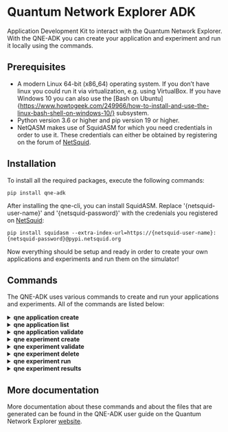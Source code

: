 # Quantum Network Explorer ADK
Application Development Kit to interact with the Quantum Network Explorer. With the QNE-ADK you can create your application and experiment and run it locally using the commands. 

## Prerequisites
- A modern Linux 64-bit (x86_64) operating system. If you don’t have linux you could run it via virtualization, e.g. using VirtualBox. If you have Windows 10 you can also use the [Bash on Ubuntu]{https://www.howtogeek.com/249966/how-to-install-and-use-the-linux-bash-shell-on-windows-10/} subsystem.
- Python version 3.6 or higher and pip version 19 or higher.
- NetQASM makes use of SquidASM for which you need credentials in order to use it. These credentials can either be obtained by registering on the forum of [NetSquid](https://forum.netsquid.org/ "NetSquid").


## Installation
To install all the required packages, execute the following commands:

```
pip install qne-adk
```

After installing the qne-cli, you can install SquidASM. Replace '{netsquid-user-name}' and '{netsquid-password}' with the credenials you registered on [NetSquid](https://forum.netsquid.org/ "NetSquid"):

```
pip install squidasm --extra-index-url=https://{netsquid-user-name}:{netsquid-password}@pypi.netsquid.org
```

Now everything should be setup and ready in order to create your own applications and experiments and run them on the simulator!


## Commands
The QNE-ADK uses various commands to create and run your applications and experiments. All of the commands are listed below:

<!--- QNE LOGIN --->
<!---
<details closed>
<summary><b>qne login</b></summary>
Used to be logged in to a Quantum Network Explorer instance. If you want to run your experiment remotely, you have to be logged in.
<br></br>

```
qne login [OPTIONS] [HOST]

Arguments:
  [HOST]  [default: https://staging.quantum-network.com/]

Options:
  --username TEXT  Username of the remote user.  [required]
  --password TEXT  Password of the remote user.  [required]
  --help           Show this message and exit.
  
Example:
  qne login username password https://staging.quantum-network.com/
```
</details>
--->

<!--- QNE LOGOUT --->
<!---
<details closed>
<summary><b>qne logout</b></summary>
Log out from a specific Quantum Network Explorer instance.
<br></br>
    
```
qne logout [OPTIONS] [HOST]

Arguments:
  [HOST]  [default: https://staging.quantum-network.com/]

Options:
  --help  Show this message and exit.
  
Example:
  qne logout default: https://staging.quantum-network.com/
```
</details>
--->

<!--- QNE APPLICATION CREATE --->
<details closed>
<summary><b>qne application create</b></summary>
Create a new application in your current directory containing all the files that are needed to write your application. The application directory name will be based on the value given to <b>application</b>. Two child directories <b>src</b> and <b>config</b> will be created, along with the default files.
<br></br>
    
```
qne application create [OPTIONS] APPLICATION NODES...

Arguments:
  APPLICATION  Name of the application  [required]
  NODES...     Names of the nodes to be created  [required]

Options:
  --help  Show this message and exit.
  
Example:
  qne application create application_name node1 node2
```
</details>


<!--- QNE APPLICATION DELETE --->
<!---
<details closed>
<summary><b>qne application delete</b></summary>
Used to delete a remote application. All remote objects and files are deleted. However, the local files will persist.
<br></br>
    
```
qne application delete [OPTIONS]

Options:
  --help  Show this message and exit.

Example:
  qne application delete
```
</details>
--->

<!--- QNE APPLICATION INIT --->
<!---
<details closed>
<summary><b>qne application init</b></summary>
This command can be called in an already existing application, used to initialize it. Any files that adhere to the naming conventions will be detected and moved to the appropriate location.
<br></br>
    
```
qne application init [OPTIONS]

Options:
  --help  Show this message and exit.

Example:
  qne appplication init
```
</details>
--->


<!--- QNE APPLICATION LIST --->
<details closed>
<summary><b>qne application list</b></summary>
Show the list of all applications accessible to this user. If no flags are provided, this entails both remote and local applications are listed.
<br></br>
    
```
qne application list [OPTIONS]

Options:
  --remote / --local  Only list applications from this source.
  --help              Show this message and exit.

Example:
  qne application list
```
</details>



<!--- QNE APPLICATION UPLOAD --->
<!---
<details closed>
<summary><b>qne application upload</b></summary>
This command can be used to create or update a remote application. The command will either create a new application, starting with version 1 or update an already existing application and increment the version number.
<br></br>
    
```
qne application upload [OPTIONS]

Options:
  --help  Show this message and exit.

Example:
  qne application upload
```
</details>
--->


<!--- QNE APPLICATION VALIDATE --->
<details closed>
<summary><b>qne application validate</b></summary>
This command can be used to validate the files that are in the application directory. It checks for a correct file structure, if all files and directories needed exist and if the json files are in correct format.
<br></br>
    
```
qne application validate [OPTIONS]

Options:
  --help  Show this message and exit.
  
Example:
  qne application validate
```
</details>



<!--- QNE EXPERIMENT CREATE --->
<details closed>
<summary><b>qne experiment create</b></summary>
Create a new experiment, based on either a local or a remote application name.
<br></br>
    
```
qne experiment create [OPTIONS] NAME APPLICATION NETWORK

Arguments:
  NAME         Name of the experiment.  [required]
  APPLICATION  Name of the application.  [required]
  NETWORK      Name of the network to be used. [required]

Options:
  --local / --remote  Run the application locally.  [default: True]
  --help              Show this message and exit.
  
Example:
  qne experiment create experiment_name application_name europe
```
</details>



<!--- QNE EXPERIMENT VALIDATE --->
<details closed>
<summary><b>qne experiment validate</b></summary>
Validates whether the experiment file structure is  complete and if the json content is valid.
<br></br>

```
qne experiment validate [OPTIONS]

Options:
  --help  Show this message and exit.
  
Example:
  qne experiment validate
```
</details>


<!--- QNE EXPERIMENT DELETE --->
<details closed>
<summary><b>qne experiment delete</b></summary>
Delete the entire experiment, both on the local and remote side.
<br></br>
    
```
qne experiment delete [OPTIONS]

Options:
  --help  Show this message and exit.
  
Example:
  qne experiment delete
```
</details>



<!--- QNE EXPERIMENT LIST --->
<!---
<details closed>
<summary><b>qne experiment list</b></summary>
List all the remote applications.
<br></br>
    
```
qne experiment list [OPTIONS]

Options:
  --help  Show this message and exit.
  
Example:
  qne experiment list
```
</details>
--->



<details closed>
<!--- QNE EXPERIMENT RUN --->
<summary><b>qne experiment run</b></summary>
Using this command the experiment will be run on the backend. In case of a local run, netsquid will be used as backend simulator. 
<br></br>

```
qne experiment run [OPTIONS]

Options:
  --block  Wait for the result to be returned.  [default: False]
  --help   Show this message and exit.
  
Example:
  qne experiment run
```
</details>



<!--- QNE EXPERIMENT RESULTS --->
<details closed>
<summary><b>qne experiment results</b></summary>
Download the results for an experiment that has been run.
<br></br>
    
```
qne experiment results [OPTIONS]

Options:
  --all   Get all results for this experiment.  [default: False]
  --show  Show the results on screen instead of saving to file.  [default:
          False]
  --help  Show this message and exit.
  
Example:
  qne experiment results
```
</details>



## More documentation
More documentation about these commands and about the files that are generated can be found in the QNE-ADK user guide on the Quantum Network Explorer [website](https://beta.quantum-network.com/knowledge-base/qne-adk).
